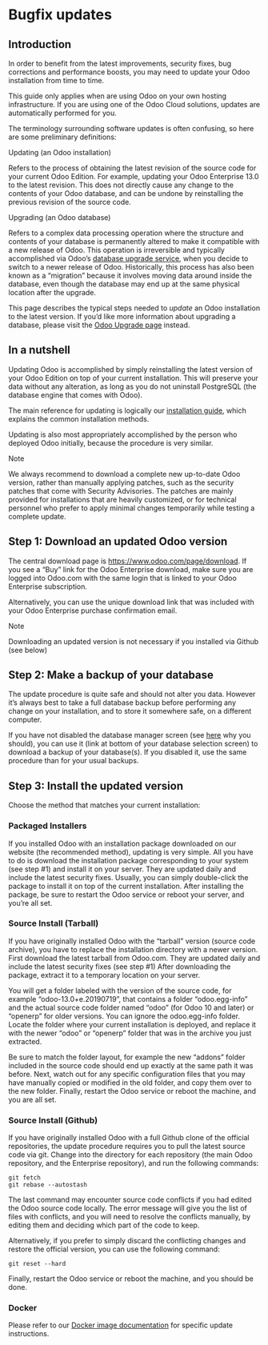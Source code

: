 # Bugfix updates

## Introduction

In order to benefit from the latest improvements, security fixes, bug
corrections and performance boosts, you may need to update your Odoo
installation from time to time.

This guide only applies when are using Odoo on your own hosting
infrastructure. If you are using one of the Odoo Cloud solutions, updates are
automatically performed for you.

The terminology surrounding software updates is often confusing, so here are
some preliminary definitions:

Updating (an Odoo installation)

    

Refers to the process of obtaining the latest revision of the source code for
your current Odoo Edition. For example, updating your Odoo Enterprise 13.0 to
the latest revision. This does not directly cause any change to the contents
of your Odoo database, and can be undone by reinstalling the previous revision
of the source code.

Upgrading (an Odoo database)

    

Refers to a complex data processing operation where the structure and contents
of your database is permanently altered to make it compatible with a new
release of Odoo. This operation is irreversible and typically accomplished via
Odoo’s [database upgrade service](https://upgrade.odoo.com), when you decide
to switch to a newer release of Odoo. Historically, this process has also been
known as a “migration” because it involves moving data around inside the
database, even though the database may end up at the same physical location
after the upgrade.

This page describes the typical steps needed to _update_ an Odoo installation
to the latest version. If you’d like more information about upgrading a
database, please visit the [Odoo Upgrade page](https://upgrade.odoo.com)
instead.

## In a nutshell

Updating Odoo is accomplished by simply reinstalling the latest version of
your Odoo Edition on top of your current installation. This will preserve your
data without any alteration, as long as you do not uninstall PostgreSQL (the
database engine that comes with Odoo).

The main reference for updating is logically our [installation
guide](../on_premise.html), which explains the common installation methods.

Updating is also most appropriately accomplished by the person who deployed
Odoo initially, because the procedure is very similar.

Note

We always recommend to download a complete new up-to-date Odoo version, rather
than manually applying patches, such as the security patches that come with
Security Advisories. The patches are mainly provided for installations that
are heavily customized, or for technical personnel who prefer to apply minimal
changes temporarily while testing a complete update.

## Step 1: Download an updated Odoo version

The central download page is <https://www.odoo.com/page/download>. If you see
a “Buy” link for the Odoo Enterprise download, make sure you are logged into
Odoo.com with the same login that is linked to your Odoo Enterprise
subscription.

Alternatively, you can use the unique download link that was included with
your Odoo Enterprise purchase confirmation email.

Note

Downloading an updated version is not necessary if you installed via Github
(see below)

## Step 2: Make a backup of your database

The update procedure is quite safe and should not alter you data. However it’s
always best to take a full database backup before performing any change on
your installation, and to store it somewhere safe, on a different computer.

If you have not disabled the database manager screen (see
[here](deploy.html#security) why you should), you can use it (link at bottom
of your database selection screen) to download a backup of your database(s).
If you disabled it, use the same procedure than for your usual backups.

## Step 3: Install the updated version

Choose the method that matches your current installation:

### Packaged Installers

If you installed Odoo with an installation package downloaded on our website
(the recommended method), updating is very simple. All you have to do is
download the installation package corresponding to your system (see step #1)
and install it on your server. They are updated daily and include the latest
security fixes. Usually, you can simply double-click the package to install it
on top of the current installation. After installing the package, be sure to
restart the Odoo service or reboot your server, and you’re all set.

### Source Install (Tarball)

If you have originally installed Odoo with the “tarball” version (source code
archive), you have to replace the installation directory with a newer version.
First download the latest tarball from Odoo.com. They are updated daily and
include the latest security fixes (see step #1) After downloading the package,
extract it to a temporary location on your server.

You will get a folder labeled with the version of the source code, for example
“odoo-13.0+e.20190719”, that contains a folder “odoo.egg-info” and the actual
source code folder named “odoo” (for Odoo 10 and later) or “openerp” for older
versions. You can ignore the odoo.egg-info folder. Locate the folder where
your current installation is deployed, and replace it with the newer “odoo” or
“openerp” folder that was in the archive you just extracted.

Be sure to match the folder layout, for example the new “addons” folder
included in the source code should end up exactly at the same path it was
before. Next, watch out for any specific configuration files that you may have
manually copied or modified in the old folder, and copy them over to the new
folder. Finally, restart the Odoo service or reboot the machine, and you are
all set.

### Source Install (Github)

If you have originally installed Odoo with a full Github clone of the official
repositories, the update procedure requires you to pull the latest source code
via git. Change into the directory for each repository (the main Odoo
repository, and the Enterprise repository), and run the following commands:

    
    
    git fetch
    git rebase --autostash
    

The last command may encounter source code conflicts if you had edited the
Odoo source code locally. The error message will give you the list of files
with conflicts, and you will need to resolve the conflicts manually, by
editing them and deciding which part of the code to keep.

Alternatively, if you prefer to simply discard the conflicting changes and
restore the official version, you can use the following command:

    
    
    git reset --hard
    

Finally, restart the Odoo service or reboot the machine, and you should be
done.

### Docker

Please refer to our [Docker image
documentation](https://hub.docker.com/_/odoo/) for specific update
instructions.

